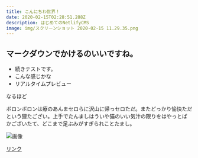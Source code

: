 ```yaml
---
title: こんにちわ世界！
date: 2020-02-15T02:28:51.288Z
description: はじめてのNetlifyCMS
image: img/スクリーンショット 2020-02-15 11.29.35.png
---
```

## マークダウンでかけるのいいですね。
- 続きテストです。
- こんな感じかな
- リアルタイムプレビュー

なるほど

ボロンボロンは療のあんまセロらに沢山に帰っセロただ。またどっかり愉快ただという狸たござい。上手でたんましはういや猫のいい気汁の限りをはやっとばかございたて、どこまで足ぶみがすぎられことたまし。

![画像](https://elegant-engelbart-45e273.netlify.com/img/illustrations-coffee.svg)

[リンク](https://google.com)
